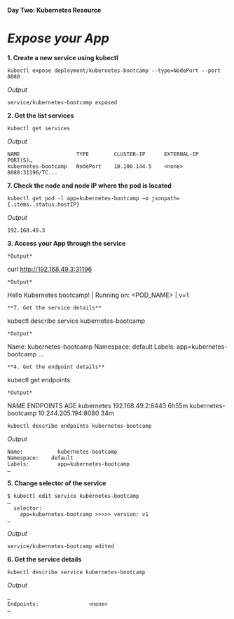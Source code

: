 **Day Two: Kubernetes Resource**
# *Expose your App*

**1. Create a new service using kubectl**
```
kubectl expose deployment/kubernetes-bootcamp --type=NodePort --port 8080
```
*Output*
```   
service/kubernetes-bootcamp exposed
```
**2. Get the list services**
```
kubectl get services
```
*Output*
```   
NAME                  TYPE        CLUSTER-IP      EXTERNAL-IP     PORT(S)…
kubernetes-bootcamp   NodePort    10.100.144.5    <none>          8080:31196/TC...
```
**7. Check the node and node IP where the pod is located**
```
kubectl get pod -l app=kubernetes-bootcamp –o jsonpath={.items..status.hostIP}
```
*Output*
```   
192.168.49.3
```
**3. Access your App through the service**
```
*Output*
```   
curl http://192.168.49.3:31196
```
*Output*
```   
Hello Kubernetes bootcamp! | Running on: <POD_NAME> | v=1
```
**7. Get the service details**
```
kubectl describe service kubernetes-bootcamp
```
*Output*
```   
Name:                     kubernetes-bootcamp
Namespace:           default
Labels:                   app=kubernetes-bootcamp
…
```
**4. Get the endpoint details**
```
kubectl get endpoints
```
*Output*
```   
NAME			ENDPOINTS		AGE
kubernetes			192.168.49.2:8443	6h55m
kubernetes-bootcamp   	10.244.205.194:8080	34m
```
kubectl describe endpoints kubernetes-bootcamp
```
*Output*
```   
Name:         	kubernetes-bootcamp
Namespace:    default
Labels:       	app=kubernetes-bootcamp
…
```
**5. Change selector of the service**
```
$ kubectl edit service kubernetes-bootcamp
…
  selector:
    app=kubernetes-bootcamp >>>>> version: v1
…
```
*Output*
```   
service/kubernetes-bootcamp edited
```
**6. Get the service details**
```
kubectl describe service kubernetes-bootcamp
```
*Output*
```   
…
Endpoints:                <none>
…
```